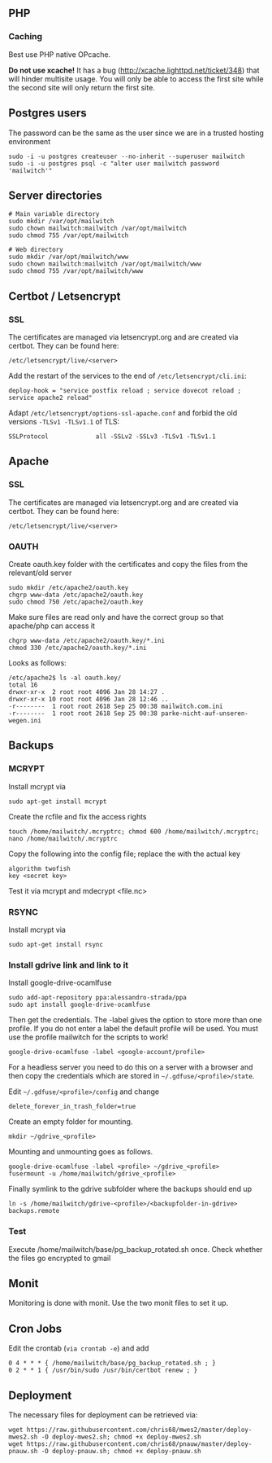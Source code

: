 ## PHP ##
### Caching ###
Best use PHP native OPcache.

**Do not use xcache!** It has a bug (http://xcache.lighttpd.net/ticket/348) that will hinder multisite usage. You will only be able to access the first site while the second site will only return the first site.
## Postgres users ##
The password can be the same as the user since we are in a trusted hosting environment
```
sudo -i -u postgres createuser --no-inherit --superuser mailwitch
sudo -i -u postgres psql -c "alter user mailwitch password 'mailwitch'"
```

## Server directories ##
```
# Main variable directory
sudo mkdir /var/opt/mailwitch
sudo chown mailwitch:mailwitch /var/opt/mailwitch
sudo chmod 755 /var/opt/mailwitch

# Web directory
sudo mkdir /var/opt/mailwitch/www
sudo chown mailwitch:mailwitch /var/opt/mailwitch/www
sudo chmod 755 /var/opt/mailwitch/www
```
## Certbot / Letsencrypt ##
### SSL ###
The certificates are managed via letsencrypt.org and are created via certbot. They can be found here:
```
/etc/letsencrypt/live/<server>
```

Add the restart of the services to the end of ``/etc/letsencrypt/cli.ini``:
```
deploy-hook = "service postfix reload ; service dovecot reload ; service apache2 reload"
```

Adapt ``/etc/letsencrypt/options-ssl-apache.conf`` and forbid the old versions ``-TLSv1 -TLSv1.1`` of TLS:
```
SSLProtocol             all -SSLv2 -SSLv3 -TLSv1 -TLSv1.1
```

## Apache ##
### SSL ###
The certificates are managed via letsencrypt.org and are created via certbot. They can be found here:
```
/etc/letsencrypt/live/<server>
```
### OAUTH ###
Create oauth.key folder with the certificates and copy the files from the relevant/old server
```
sudo mkdir /etc/apache2/oauth.key
chgrp www-data /etc/apache2/oauth.key
sudo chmod 750 /etc/apache2/oauth.key
```
Make sure files are read only and have the correct group so that apache/php can access it
```
chgrp www-data /etc/apache2/oauth.key/*.ini
chmod 330 /etc/apache2/oauth.key/*.ini
```
Looks as follows:
```
/etc/apache2$ ls -al oauth.key/
total 16
drwxr-xr-x  2 root root 4096 Jan 28 14:27 .
drwxr-xr-x 10 root root 4096 Jan 28 12:46 ..
-r--------  1 root root 2618 Sep 25 00:38 mailwitch.com.ini
-r--------  1 root root 2618 Sep 25 00:38 parke-nicht-auf-unseren-wegen.ini
```

## Backups ##
### MCRYPT ###
Install mcrypt via
```
sudo apt-get install mcrypt
```
Create the rcfile and fix the access rights
```
touch /home/mailwitch/.mcryptrc; chmod 600 /home/mailwitch/.mcryptrc; nano /home/mailwitch/.mcryptrc
```
Copy the following into the config file; replace the <secret key> with the actual key
```
algorithm twofish
key <secret key>
```

Test it via mcrypt <file> and mdecrypt <file.nc>
### RSYNC ###
Install mcrypt via
```
sudo apt-get install rsync
```
### Install gdrive link and link to it ###
Install google-drive-ocamlfuse
```
sudo add-apt-repository ppa:alessandro-strada/ppa
sudo apt install google-drive-ocamlfuse
```
Then get the credentials. The -label gives the option to store more than one profile. If you do not enter a label the default profile will be used.
You must use the profile mailwitch for the scripts to work!
```
google-drive-ocamlfuse -label <google-account/profile>
```
For a headless server you need to do this on a server with a browser and then copy the credentials which are stored in ``~/.gdfuse/<profile>/state``.

Edit ``~/.gdfuse/<profile>/config`` and change 
```
delete_forever_in_trash_folder=true
```

Create an empty folder for mounting.
```
mkdir ~/gdrive_<profile>
```
Mounting and unmounting goes as follows.
```
google-drive-ocamlfuse -label <profile> ~/gdrive_<profile>
fusermount -u /home/mailwitch/gdrive_<profile>
```
Finally symlink to the gdrive subfolder where the backups should end up
```
ln -s /home/mailwitch/gdrive-<profile>/<backupfolder-in-gdrive> backups.remote
```
### Test ###
Execute /home/mailwitch/base/pg_backup_rotated.sh once. Check whether the files go encrypted to gmail
## Monit ##
Monitoring is done with monit. Use the two monit files to set it up.
## Cron Jobs ##
Edit the crontab (``via crontab -e``) and add 
```
0 4 * * * { /home/mailwitch/base/pg_backup_rotated.sh ; }
0 2 * * 1 { /usr/bin/sudo /usr/bin/certbot renew ; }
```

## Deployment ##
The necessary files for deployment can be retrieved via:
```
wget https://raw.githubusercontent.com/chris68/mwes2/master/deploy-mwes2.sh -O deploy-mwes2.sh; chmod +x deploy-mwes2.sh
wget https://raw.githubusercontent.com/chris68/pnauw/master/deploy-pnauw.sh -O deploy-pnauw.sh; chmod +x deploy-pnauw.sh
```
